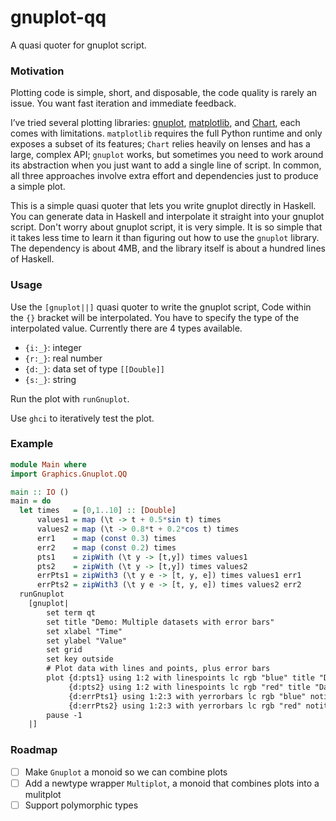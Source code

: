 # gnuplot-qq

A quasi quoter for gnuplot script.


### Motivation

Plotting code is simple, short, and disposable, the code quality is rarely an issue. You want fast iteration and immediate feedback.

I’ve tried several plotting libraries: [gnuplot](https://hackage.haskell.org/package/gnuplot), [matplotlib](https://hackage.haskell.org/package/matplotlib), and [Chart](https://hackage.haskell.org/package/Chart), each comes with limitations. `matplotlib` requires the full Python runtime and only exposes a subset of its features; `Chart` relies heavily on lenses and has a large, complex API; `gnuplot` works, but sometimes you need to work around its abstraction when you just want to add a single line of script. In common, all three approaches involve extra effort and dependencies just to produce a simple plot.

This is a simple quasi quoter that lets you write gnuplot directly in Haskell. You can generate data in Haskell and interpolate it straight into your gnuplot script. Don't worry about gnuplot script, it is very simple. It is so simple that it takes less time to learn it than figuring out how to use the `gnuplot` library. The dependency is about 4MB, and the library itself is about a hundred lines of Haskell.


### Usage

Use the `[gnuplot||]` quasi quoter to write the gnuplot script, Code within the `{}` bracket will be interpolated. You have to specify the type of the interpolated value. Currently there are 4 types available.

- `{i:_}`: integer
- `{r:_}`: real number
- `{d:_}`: data set of type `[[Double]]`
- `{s:_}`: string

Run the plot with `runGnuplot`.

Use `ghci` to iteratively test the plot.


### Example

```haskell
module Main where
import Graphics.Gnuplot.QQ

main :: IO ()
main = do
  let times   = [0,1..10] :: [Double]
      values1 = map (\t -> t + 0.5*sin t) times
      values2 = map (\t -> 0.8*t + 0.2*cos t) times
      err1    = map (const 0.3) times
      err2    = map (const 0.2) times
      pts1    = zipWith (\t y -> [t,y]) times values1
      pts2    = zipWith (\t y -> [t,y]) times values2
      errPts1 = zipWith3 (\t y e -> [t, y, e]) times values1 err1
      errPts2 = zipWith3 (\t y e -> [t, y, e]) times values2 err2
  runGnuplot
    [gnuplot|
        set term qt
        set title "Demo: Multiple datasets with error bars"
        set xlabel "Time"
        set ylabel "Value"
        set grid
        set key outside
        # Plot data with lines and points, plus error bars
        plot {d:pts1} using 1:2 with linespoints lc rgb "blue" title "Data 1", \
             {d:pts2} using 1:2 with linespoints lc rgb "red" title "Data 2", \
             {d:errPts1} using 1:2:3 with yerrorbars lc rgb "blue" notitle, \
             {d:errPts2} using 1:2:3 with yerrorbars lc rgb "red" notitle
        pause -1
    |]
```


### Roadmap

- [ ] Make `Gnuplot` a monoid so we can combine plots
- [ ] Add a newtype wrapper `Multiplot`, a monoid that combines plots into a mulitplot
- [ ] Support polymorphic types
